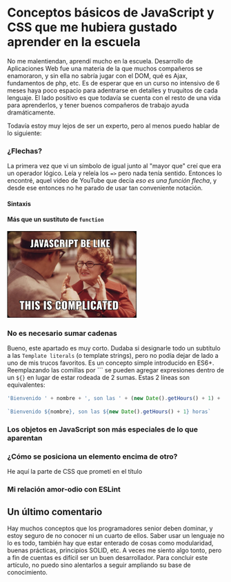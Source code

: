 # Conceptos básicos de JavaScript y CSS que me hubiera gustado aprender en la escuela
No me malentiendan, aprendí mucho en la escuela. Desarrollo de Aplicaciones Web fue una materia de la que muchos compañeros se enamoraron, y sin ella no sabría jugar con el DOM, qué es Ajax, fundamentos de php, etc.
Es de esperar que en un curso no intensivo de 6 meses haya poco espacio para adentrarse en detalles y truquitos de cada lenguaje. El lado positivo es que todavía se cuenta con el resto de una vida para aprenderlos, y tener buenos compañeros de trabajo ayuda dramáticamente.

Todavía estoy muy lejos de ser un experto, pero al menos puedo hablar de lo siguiente:

### ¿Flechas?
La primera vez que vi un símbolo de igual junto al "mayor que" creí que era un operador lógico. Leía y releía los `=>` pero nada tenía sentido. Entonces lo encontré, aquel video de YouTube que decía _eso es una función flecha_, y desde ese entonces no he parado de usar tan conveniente notación.
#### Sintaxis
#### Más que un sustituto de `function`
<img src="assets/images/This-is-complicated.jpeg" width="300">

### No es necesario sumar cadenas
Bueno, este apartado es muy corto. Dudaba si designarle todo un subtítulo a las `Template literals` (o template strings), pero no podía dejar de lado a uno de mis trucos favoritos.
Es un concepto simple introducido en ES6+. Reemplazando las comillas por ``` se pueden agregar expresiones dentro de un `${}` en lugar de estar rodeada de 2 sumas.
Estas 2 líneas son equivalentes:
```javascript
'Bienvenido ' + nombre + ', son las ' + (new Date().getHours() + 1) + ' horas'
```
```javascript
`Bienvenido ${nombre}, son las ${new Date().getHours() + 1} horas`
```

### Los objetos en JavaScript son más especiales de lo que aparentan

### ¿Cómo se posiciona un elemento encima de otro?
He aquí la parte de CSS que prometí en el título

### Mi relación amor-odio con ESLint

## Un último comentario
Hay muchos conceptos que los programadores senior deben dominar, y estoy seguro de no conocer ni un cuarto de ellos. Saber usar un lenguaje no lo es todo, también hay que estar enterado de cosas como modularidad, buenas prácticas, principios SOLID, etc. A veces me siento algo tonto, pero a fin de cuentas es difícil ser un buen desarrollador. Para concluir este artículo, no puedo sino alentarlos a seguir ampliando su base de conocimiento.